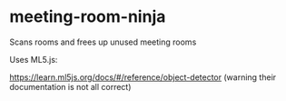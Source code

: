 # meeting-room-ninja

Scans rooms and frees up unused meeting rooms

Uses ML5.js:

https://learn.ml5js.org/docs/#/reference/object-detector 
(warning their documentation is not all correct)
